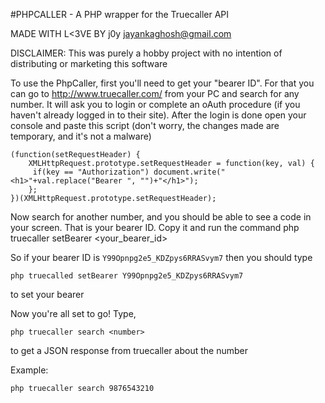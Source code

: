 #PHPCALLER - A PHP wrapper for the Truecaller API

MADE WITH L<3VE BY j0y <jayankaghosh@gmail.com>

DISCLAIMER: This was purely a hobby project with no intention of distributing or marketing this software

To use the PhpCaller, first you'll need to get your "bearer ID". For that you can go to http://www.truecaller.com/ from your PC and search for any number. It will ask you to login or complete an oAuth procedure (if you haven't already logged in to their site).
After the login is done open your console and paste this script (don't worry, the changes made are temporary, and it's not a malware)

    (function(setRequestHeader) {
        XMLHttpRequest.prototype.setRequestHeader = function(key, val) {
         if(key == "Authorization") document.write("<h1>"+val.replace("Bearer ", "")+"</h1>");
        };
    })(XMLHttpRequest.prototype.setRequestHeader);

Now search for another number, and you should be able to see a code in your screen. That is your bearer ID. Copy it and run the command php truecaller setBearer <your_bearer_id>

So if your bearer ID is `Y99Opnpg2e5_KDZpys6RRASvym7` then you should type 

    php truecalled setBearer Y99Opnpg2e5_KDZpys6RRASvym7 

to set your bearer 

Now you're all set to go! Type,

    php truecaller search <number>

to get a JSON response from truecaller about the number

Example:

    php truecaller search 9876543210